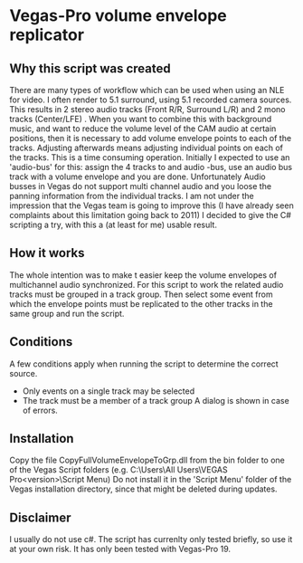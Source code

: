 # Vegas-Pro volume envelope replicator
## Why this script was created
There are many types of workflow which can be used when using an NLE for video.  I often render to 5.1 surround, using 5.1 recorded camera sources. This results in 2 stereo audio tracks (Front R/R, Surround L/R) and 2 mono tracks (Center/LFE) . When you want to combine this with background music, and want to reduce  the volume level of the CAM audio at certain positions, then it is necessary to add volume envelope points to each of the tracks. Adjusting afterwards means  adjusting individual points on each of the tracks. This is a time consuming operation. 
Initially I expected to use an 'audio-bus' for this: assign the 4 tracks to and audio -bus, use an audio bus track with a volume envelope and you are done. Unfortunately Audio busses in Vegas do not support multi channel audio and you loose the panning information from the individual tracks. 
I am not under the impression that the Vegas team is going to improve this (I have already seen complaints about this limitation  going back to 2011) I decided  to give the C# scripting a try, with this a (at least for me) usable result. 
## How it works
The whole intention was to make t easier keep the volume envelopes of multichannel audio synchronized. For this script to work the related audio tracks must be grouped in a track group. Then select some event from which 
the envelope points must be replicated  to the other tracks in the same group  and run the script. 

## Conditions
A few conditions apply when running the script to determine the correct source. 
 - Only events on a single track may be selected
 - The track must be a member of a track group
A dialog is shown in case of errors.   

## Installation  
Copy the file CopyFullVolumeEnvelopeToGrp.dll from the bin folder to one of the Vegas Script folders (e.g. C:\Users\All Users\VEGAS Pro\<version>\Script Menu\) Do not install it in the 'Script Menu' folder of the Vegas installation directory, since that might be deleted during updates. 

## Disclaimer
I usually do not use c#. The script has currenlty only tested briefly, so use it at your own risk. It has only been tested with Vegas-Pro 19.


